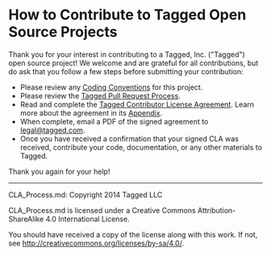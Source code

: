 # How to Contribute to Tagged Open Source Projects

Thank you for your interest in contributing to a Tagged, Inc. ("Tagged") open source project! We welcome and are grateful for all contributions, but do ask that you follow a few steps before submitting your contribution:

* Please review any [Coding Conventions](./coding_conventions.md) for this project.
* Please review the [Tagged Pull Request Process](./pull_requests.md).
* Read and complete the [Tagged Contributor License Agreement](./CLA.md). Learn more about the agreement in its [Appendix](./CLA-appendix.md).
* When complete, email a PDF of the signed agreement to [legal@tagged.com](mailto:legal@tagged.com).
* Once you have received a confirmation that your signed CLA was received, contribute your code, documentation, or any other materials to Tagged.

Thank you again for your help!

-----

CLA_Process.md: Copyright 2014 Tagged LLC

CLA_Process.md is licensed under a Creative Commons Attribution-ShareAlike 4.0 International License.

You should have received a copy of the license along with this work. If not, see <http://creativecommons.org/licenses/by-sa/4.0/>.
